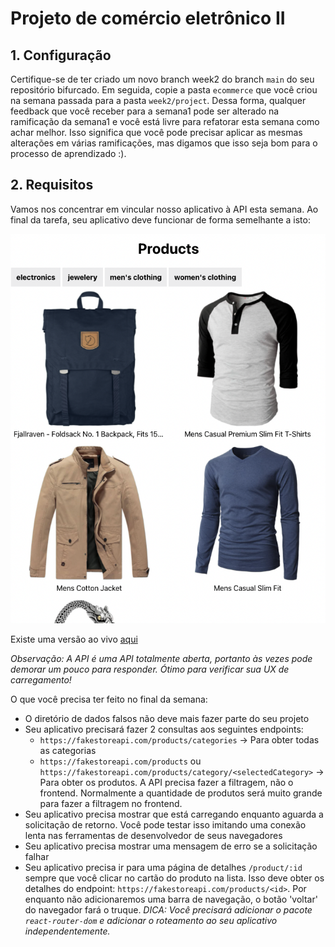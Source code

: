 # Projeto de comércio eletrônico II

## 1. Configuração

Certifique-se de ter criado um novo branch week2 do branch `main` do seu repositório bifurcado. Em seguida, copie a pasta `ecommerce` que você criou na semana passada para a pasta `week2/project`. Dessa forma, qualquer feedback que você receber para a semana1 pode ser alterado na ramificação da semana1 e você está livre para refatorar esta semana como achar melhor. Isso significa que você pode precisar aplicar as mesmas alterações em várias ramificações, mas digamos que isso seja bom para o processo de aprendizado :).

## 2. Requisitos

Vamos nos concentrar em vincular nosso aplicativo à API esta semana. Ao final da tarefa, seu aplicativo deve funcionar de forma semelhante a isto:

[![Captura de tela da semana 2](../../assets/project/week2.png)](https://hyf-react-w2-example.netlify.app/)

Existe uma versão ao vivo [aqui](https://hyf-react-w2-example.netlify.app/)

_Observação: A API é uma API totalmente aberta, portanto às vezes pode demorar um pouco para responder. Ótimo para verificar sua UX de carregamento!_

O que você precisa ter feito no final da semana:

- O diretório de dados falsos não deve mais fazer parte do seu projeto
- Seu aplicativo precisará fazer 2 consultas aos seguintes endpoints:
  - `https://fakestoreapi.com/products/categories` -> Para obter todas as categorias
  - `https://fakestoreapi.com/products` ou `https://fakestoreapi.com/products/category/<selectedCategory>` -> Para obter os produtos. A API precisa fazer a filtragem, não o frontend. Normalmente a quantidade de produtos será muito grande para fazer a filtragem no frontend.
- Seu aplicativo precisa mostrar que está carregando enquanto aguarda a solicitação de retorno. Você pode testar isso imitando uma conexão lenta nas ferramentas de desenvolvedor de seus navegadores
- Seu aplicativo precisa mostrar uma mensagem de erro se a solicitação falhar
- Seu aplicativo precisa ir para uma página de detalhes `/product/:id` sempre que você clicar no cartão do produto na lista. Isso deve obter os detalhes do endpoint: `https://fakestoreapi.com/products/<id>`. Por enquanto não adicionaremos uma barra de navegação, o botão 'voltar' do navegador fará o truque. _DICA: Você precisará adicionar o pacote `react-router-dom` e adicionar o roteamento ao seu aplicativo independentemente._
